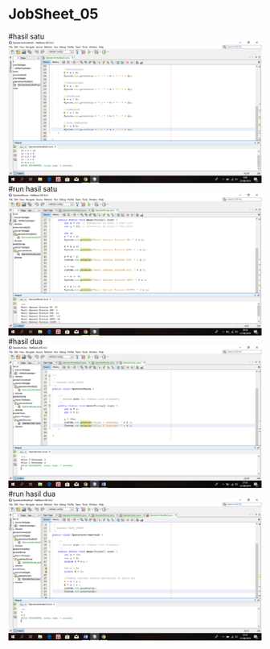 # JobSheet_05
#hasil satu 
![alt text](https://github.com/Lukaserwindo69/JobSheet_05/blob/master/LATIHAN02.png "hasil satu")
#run hasil satu
![alt text](https://github.com/Lukaserwindo69/JobSheet_05/blob/master/Screenshot%20(5).png "run hasil satu")
#hasil dua
![alt text](https://github.com/Lukaserwindo69/JobSheet_05/blob/master/Screenshot%20(6).png "hasil dua")
#run hasil dua
![alt text](https://github.com/Lukaserwindo69/JobSheet_05/blob/master/Screenshot%20(7).png "run hasil dua")
